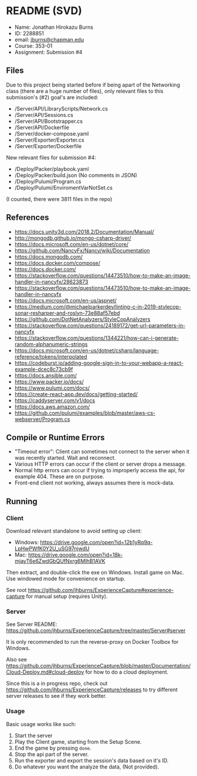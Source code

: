 # README (SVD)

- Name: Jonathan Hirokazu Burns
- ID: 2288851
- email: jburns@chapman.edu
- Course: 353-01
- Assignment: Submission #4

## Files

Due to this project being started before if being
apart of the Networking class (there are a huge number of files), only relevant files
to this submission's (#2) goal's are included:

- /Server/API/LibraryScripts/Network.cs
- /Server/API/Sessions.cs
- /Server/API/Bootstrapper.cs
- /Server/API/Dockerfile
- /Server/docker-compose.yaml
- /Server/Exporter/Exporter.cs
- /Server/Exporter/Dockerfile

New relevant files for submission #4:

- /Deploy/Packer/playbook.yaml
- /Deploy/Packer/build.json (No comments in JSON)
- /Deploy/Pulumi/Program.cs
- /Deploy/Pulumi/EnviromentVarNotSet.cs


(I counted, there were 3811 files in the repo)

## References

- https://docs.unity3d.com/2018.2/Documentation/Manual/
- http://mongodb.github.io/mongo-csharp-driver/
- https://docs.microsoft.com/en-us/dotnet/core/
- https://github.com/NancyFx/Nancy/wiki/Documentation
- https://docs.mongodb.com/
- https://docs.docker.com/compose/ 
- https://docs.docker.com/
- https://stackoverflow.com/questions/14473510/how-to-make-an-image-handler-in-nancyfx/28623873
- https://stackoverflow.com/questions/14473510/how-to-make-an-image-handler-in-nancyfx
- https://docs.microsoft.com/en-us/aspnet/
- https://medium.com/@michaelparkerdev/linting-c-in-2019-stylecop-sonar-resharper-and-roslyn-73e88af57ebd
- https://github.com/DotNetAnalyzers/StyleCopAnalyzers
- https://stackoverflow.com/questions/24189172/get-url-parameters-in-nancyfx
- https://stackoverflow.com/questions/1344221/how-can-i-generate-random-alphanumeric-strings
- https://docs.microsoft.com/en-us/dotnet/csharp/language-reference/tokens/interpolated
- https://codeburst.io/adding-google-sign-in-to-your-webapp-a-react-example-dcec8c73cb9f
- https://docs.ansible.com/
- https://www.packer.io/docs/
- https://www.pulumi.com/docs/
- https://create-react-app.dev/docs/getting-started/
- https://caddyserver.com/v1/docs
- https://docs.aws.amazon.com/
- https://github.com/pulumi/examples/blob/master/aws-cs-webserver/Program.cs

## Compile or Runtime Errors 
- "Timeout error": Client can sometimes not connect to the server when it was recently started. Wait and reconnect.
- Various HTTP errors can occur if the client or server drops a message. 
- Normal http errors can occur if trying to improperly access the api, for example 404. These are on purpose.
- Front-end client not working, always assumes there is mock-data.

## Running

### Client

Download relevant standalone to avoid setting up client:
- Windows: https://drive.google.com/open?id=12b1yRq9q-LpHwPWfK0Y2U_uSG97njwdU
- Mac: https://drive.google.com/open?id=18k-mjayT6e6ZwdGbQUfNxrg6MIhB1AVK

Then extract, and double-click the exe on Windows. Install game on Mac. Use
windowed mode for convenience on startup. 

See root https://github.com/jhburns/ExperienceCapture#experience-capture for manual setup (requires Unity). 

### Server

See Server README: https://github.com/jhburns/ExperienceCapture/tree/master/Server#server

It is only recommended to run the reverse-proxy on Docker Toolbox for Windows. 

Also see https://github.com/jhburns/ExperienceCapture/blob/master/Documentation/Cloud-Deploy.md#cloud-deploy
for how to do a cloud deployment. 

Since this is a in progress repo, check out https://github.com/jhburns/ExperienceCapture/releases
to try different server releases to see if they work better.

### Usage

Basic usage works like such: 
1. Start the server
1. Play the Client game, starting from the Setup Scene.
1. End the game by pressing `done`.
1. Stop the api part of the server.
1. Run the exporter and export the session's data based on it's ID.
1. Do whatever you want the analyze the data, (Not provided).

